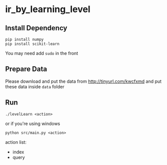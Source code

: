 ir\_by\_learning\_level
=======================

## Install Dependency

    pip install numpy
    pip install scikit-learn

You may need add `sudo` in the front

## Prepare Data

Please download and put the data from <http://tinyurl.com/kwcfxmd>
and put these data inside `data` folder

## Run

    ./levelLearn <action>

or if you're using windows

    python src/main.py <action>

action list:

- index
- query

